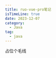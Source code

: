 ```yaml
---
title: ruo-vue-pro笔记
isTimeLine: true
date: 2023-12-07
category:
  - Java
tag:
  - java
---
```


占位个毛线
